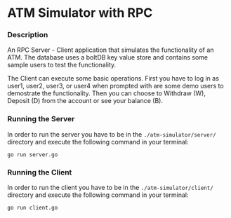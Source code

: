 # ATM Simulator with RPC

### Description

An RPC Server - Client application that simulates the functionality of an ATM.
The database uses a boltDB key value store and contains some sample users to test the functionality.

The Client can execute some basic operations. First you have to log in as user1, user2, user3, or user4
when prompted with are some demo users to demostrate the functionality.
Then you can choose to Withdraw (W), Deposit (D) from the account or see your balance (B).

### Running the Server

In order to run the server you have to be in the `./atm-simulator/server/` directory and execute
the following command in your terminal:

`go run server.go`

### Running the Client

In order to run the client you have to be in the `./atm-simulator/client/` directory and execute
the following command in your terminal:

`go run client.go`
